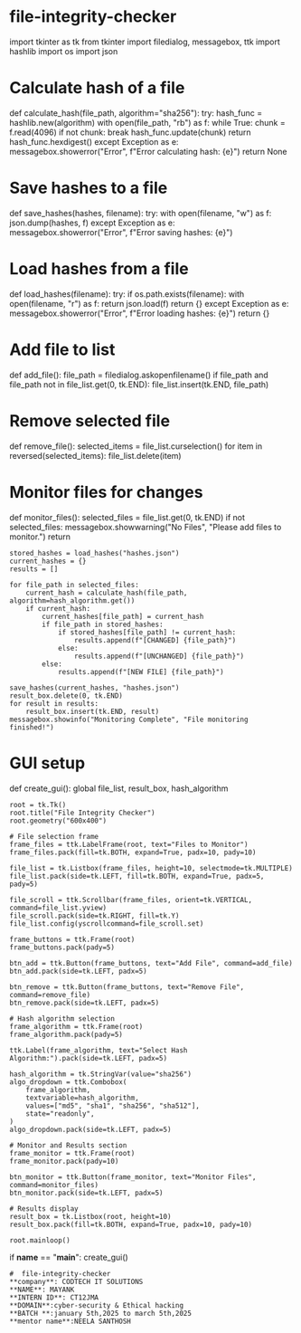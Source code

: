 # file-integrity-checker
import tkinter as tk
from tkinter import filedialog, messagebox, ttk
import hashlib
import os
import json

# Calculate hash of a file
def calculate_hash(file_path, algorithm="sha256"):
    try:
        hash_func = hashlib.new(algorithm)
        with open(file_path, "rb") as f:
            while True:
                chunk = f.read(4096)
                if not chunk:
                    break
                hash_func.update(chunk)
        return hash_func.hexdigest()
    except Exception as e:
        messagebox.showerror("Error", f"Error calculating hash: {e}")
        return None

# Save hashes to a file
def save_hashes(hashes, filename):
    try:
        with open(filename, "w") as f:
            json.dump(hashes, f)
    except Exception as e:
        messagebox.showerror("Error", f"Error saving hashes: {e}")

# Load hashes from a file
def load_hashes(filename):
    try:
        if os.path.exists(filename):
            with open(filename, "r") as f:
                return json.load(f)
        return {}
    except Exception as e:
        messagebox.showerror("Error", f"Error loading hashes: {e}")
        return {}

# Add file to list
def add_file():
    file_path = filedialog.askopenfilename()
    if file_path and file_path not in file_list.get(0, tk.END):
        file_list.insert(tk.END, file_path)

# Remove selected file
def remove_file():
    selected_items = file_list.curselection()
    for item in reversed(selected_items):
        file_list.delete(item)

# Monitor files for changes
def monitor_files():
    selected_files = file_list.get(0, tk.END)
    if not selected_files:
        messagebox.showwarning("No Files", "Please add files to monitor.")
        return

    stored_hashes = load_hashes("hashes.json")
    current_hashes = {}
    results = []

    for file_path in selected_files:
        current_hash = calculate_hash(file_path, algorithm=hash_algorithm.get())
        if current_hash:
            current_hashes[file_path] = current_hash
            if file_path in stored_hashes:
                if stored_hashes[file_path] != current_hash:
                    results.append(f"[CHANGED] {file_path}")
                else:
                    results.append(f"[UNCHANGED] {file_path}")
            else:
                results.append(f"[NEW FILE] {file_path}")

    save_hashes(current_hashes, "hashes.json")
    result_box.delete(0, tk.END)
    for result in results:
        result_box.insert(tk.END, result)
    messagebox.showinfo("Monitoring Complete", "File monitoring finished!")

# GUI setup
def create_gui():
    global file_list, result_box, hash_algorithm

    root = tk.Tk()
    root.title("File Integrity Checker")
    root.geometry("600x400")

    # File selection frame
    frame_files = ttk.LabelFrame(root, text="Files to Monitor")
    frame_files.pack(fill=tk.BOTH, expand=True, padx=10, pady=10)

    file_list = tk.Listbox(frame_files, height=10, selectmode=tk.MULTIPLE)
    file_list.pack(side=tk.LEFT, fill=tk.BOTH, expand=True, padx=5, pady=5)

    file_scroll = ttk.Scrollbar(frame_files, orient=tk.VERTICAL, command=file_list.yview)
    file_scroll.pack(side=tk.RIGHT, fill=tk.Y)
    file_list.config(yscrollcommand=file_scroll.set)

    frame_buttons = ttk.Frame(root)
    frame_buttons.pack(pady=5)

    btn_add = ttk.Button(frame_buttons, text="Add File", command=add_file)
    btn_add.pack(side=tk.LEFT, padx=5)

    btn_remove = ttk.Button(frame_buttons, text="Remove File", command=remove_file)
    btn_remove.pack(side=tk.LEFT, padx=5)

    # Hash algorithm selection
    frame_algorithm = ttk.Frame(root)
    frame_algorithm.pack(pady=5)

    ttk.Label(frame_algorithm, text="Select Hash Algorithm:").pack(side=tk.LEFT, padx=5)

    hash_algorithm = tk.StringVar(value="sha256")
    algo_dropdown = ttk.Combobox(
        frame_algorithm,
        textvariable=hash_algorithm,
        values=["md5", "sha1", "sha256", "sha512"],
        state="readonly",
    )
    algo_dropdown.pack(side=tk.LEFT, padx=5)

    # Monitor and Results section
    frame_monitor = ttk.Frame(root)
    frame_monitor.pack(pady=10)

    btn_monitor = ttk.Button(frame_monitor, text="Monitor Files", command=monitor_files)
    btn_monitor.pack(side=tk.LEFT, padx=5)

    # Results display
    result_box = tk.Listbox(root, height=10)
    result_box.pack(fill=tk.BOTH, expand=True, padx=10, pady=10)

    root.mainloop()

if __name__ == "__main__":
    create_gui()


    #  file-integrity-checker
    **company**: CODTECH IT SOLUTIONS
    **NAME**: MAYANK
    **INTERN ID**: CT12JMA
    **DOMAIN**:cyber-security & Ethical hacking
    **BATCH **:january 5th,2025 to march 5th,2025
    **mentor name**:NEELA SANTHOSH

